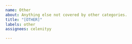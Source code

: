 ```yaml
---
name: Other
about: Anything else not covered by other categories.
title: "[OTHER]"
labels: other
assignees: celenityy

---
```



